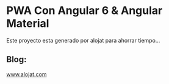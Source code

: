 # PWA Con Angular 6 & Angular Material

Este proyecto esta generado por alojat para ahorrar tiempo...

## Blog:
www.alojat.com

